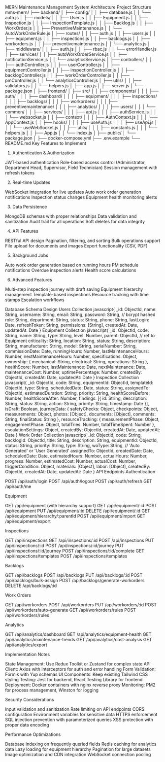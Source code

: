 MERN Maintenance Management System Architecture
Project Structure
mms-mern/
├── backend/
│   ├── config/
│   │   ├── database.js
│   │   └── auth.js
│   ├── models/
│   │   ├── User.js
│   │   ├── Equipment.js
│   │   ├── Inspection.js
│   │   ├── InspectionTemplate.js
│   │   ├── Backlog.js
│   │   ├── WorkOrder.js
│   │   ├── PreventiveMaintenance.js
│   │   └── AutoWorkOrderRule.js
│   ├── routes/
│   │   ├── auth.js
│   │   ├── users.js
│   │   ├── equipment.js
│   │   ├── inspections.js
│   │   ├── backlogs.js
│   │   ├── workorders.js
│   │   ├── preventivemaintenance.js
│   │   └── analytics.js
│   ├── middleware/
│   │   ├── auth.js
│   │   ├── rbac.js
│   │   └── errorHandler.js
│   ├── services/
│   │   ├── autoWorkOrderService.js
│   │   ├── notificationService.js
│   │   └── analyticsService.js
│   ├── controllers/
│   │   ├── authController.js
│   │   ├── userController.js
│   │   ├── equipmentController.js
│   │   ├── inspectionController.js
│   │   ├── backlogController.js
│   │   ├── workOrderController.js
│   │   ├── pmController.js
│   │   └── analyticsController.js
│   ├── utils/
│   │   ├── validators.js
│   │   └── helpers.js
│   ├── app.js
│   ├── server.js
│   └── package.json
│
├── frontend/
│   ├── src/
│   │   ├── components/
│   │   │   ├── auth/
│   │   │   ├── dashboard/
│   │   │   ├── equipment/
│   │   │   ├── inspections/
│   │   │   ├── backlogs/
│   │   │   ├── workorders/
│   │   │   ├── preventivemaintenance/
│   │   │   ├── analytics/
│   │   │   ├── users/
│   │   │   └── common/
│   │   ├── services/
│   │   │   ├── api.js
│   │   │   ├── authService.js
│   │   │   └── websocket.js
│   │   ├── context/
│   │   │   ├── AuthContext.js
│   │   │   └── AppContext.js
│   │   ├── hooks/
│   │   │   ├── useAuth.js
│   │   │   ├── useApi.js
│   │   │   └── useWebSocket.js
│   │   ├── utils/
│   │   │   ├── constants.js
│   │   │   └── helpers.js
│   │   ├── App.js
│   │   └── index.js
│   ├── public/
│   └── package.json
│
├── docker-compose.yml
├── .env.example
└── README.md
Key Features to Implement
1. Authentication & Authorization

JWT-based authentication
Role-based access control (Administrator, Department Head, Supervisor, Field Technician)
Session management with refresh tokens

2. Real-time Updates

WebSocket integration for live updates
Auto work order generation notifications
Inspection status changes
Equipment health monitoring alerts

3. Data Persistence

MongoDB schemas with proper relationships
Data validation and sanitization
Audit trail for all operations
Soft deletes for data integrity

4. API Features

RESTful API design
Pagination, filtering, and sorting
Bulk operations support
File upload for documents and images
Export functionality (CSV, PDF)

5. Background Jobs

Auto work order generation based on running hours
PM schedule notifications
Overdue inspection alerts
Health score calculations

6. Advanced Features

Multi-step inspection journey with draft saving
Equipment hierarchy management
Template-based inspections
Resource tracking with time stamps
Escalation workflows

Database Schema Design
Users Collection
javascript{
  _id: ObjectId,
  name: String,
  username: String,
  email: String,
  password: String, // bcrypt hashed
  role: String,
  department: String,
  status: String,
  phone: String,
  lastLogin: Date,
  refreshToken: String,
  permissions: [String],
  createdAt: Date,
  updatedAt: Date
}
Equipment Collection
javascript{
  _id: ObjectId,
  code: String,
  name: String,
  type: String,
  level: Number,
  parent: ObjectId, // ref to Equipment
  criticality: String,
  location: String,
  status: String,
  description: String,
  manufacturer: String,
  model: String,
  serialNumber: String,
  commissionDate: Date,
  runningHours: Number,
  lastMaintenanceHours: Number,
  nextMaintenanceHours: Number,
  specifications: Object,
  ownership: {
    mechanical: String,
    electrical: String,
    operations: String
  },
  healthScore: Number,
  lastMaintenance: Date,
  nextMaintenance: Date,
  maintenanceCost: Number,
  uptimePercentage: Number,
  createdBy: ObjectId,
  createdAt: Date,
  updatedAt: Date
}
Inspection Collection
javascript{
  _id: ObjectId,
  code: String,
  equipmentId: ObjectId,
  templateId: ObjectId,
  type: String,
  scheduledDate: Date,
  status: String,
  assignedTo: ObjectId,
  estimatedDuration: String,
  priority: String,
  healthScoreBefore: Number,
  healthScoreAfter: Number,
  findings: [{
    id: String,
    description: String,
    status: String,
    action: String,
    priority: String,
    timestamp: Date
  }],
  isDraft: Boolean,
  journeyData: {
    safetyChecks: Object,
    checkpoints: Object,
    measurements: Object,
    photos: [Object],
    documents: [Object],
    comments: String,
    finalStatus: String
  },
  resourceTracking: {
    measurementPhase: Object,
    engagementPhase: Object,
    totalTries: Number,
    totalTimeSpent: Number
  },
  escalationSettings: Object,
  createdBy: ObjectId,
  createdAt: Date,
  updatedAt: Date
}
Work Order Collection
javascript{
  _id: ObjectId,
  code: String,
  backlogId: ObjectId,
  title: String,
  description: String,
  equipmentId: ObjectId,
  status: String,
  priority: String,
  type: String,
  woType: String, // 'Auto Generated' or 'User Generated'
  assignedTo: ObjectId,
  createdDate: Date,
  scheduledDate: Date,
  estimatedHours: Number,
  actualHours: Number,
  progress: Number,
  estimatedCost: Number,
  actualCost: Number,
  triggerCondition: Object,
  materials: [Object],
  labor: [Object],
  createdBy: ObjectId,
  createdAt: Date,
  updatedAt: Date
}
API Endpoints
Authentication

POST /api/auth/login
POST /api/auth/logout
POST /api/auth/refresh
GET /api/auth/me

Equipment

GET /api/equipment (with hierarchy support)
GET /api/equipment/:id
POST /api/equipment
PUT /api/equipment/:id
DELETE /api/equipment/:id
GET /api/equipment/hierarchy/:parentId
POST /api/equipment/import
GET /api/equipment/export

Inspections

GET /api/inspections
GET /api/inspections/:id
POST /api/inspections
PUT /api/inspections/:id
POST /api/inspections/:id/journey
PUT /api/inspections/:id/journey
POST /api/inspections/:id/complete
GET /api/inspections/templates
POST /api/inspections/templates

Backlogs

GET /api/backlogs
POST /api/backlogs
PUT /api/backlogs/:id
POST /api/backlogs/bulk-assign
POST /api/backlogs/generate-workorders
DELETE /api/backlogs/:id

Work Orders

GET /api/workorders
POST /api/workorders
PUT /api/workorders/:id
POST /api/workorders/auto-generate
GET /api/workorders/rules
POST /api/workorders/rules

Analytics

GET /api/analytics/dashboard
GET /api/analytics/equipment-health
GET /api/analytics/maintenance-trends
GET /api/analytics/cost-analysis
GET /api/analytics/export

Implementation Notes

State Management: Use Redux Toolkit or Zustand for complex state
API Client: Axios with interceptors for auth and error handling
Form Validation: Formik with Yup schemas
UI Components: Keep existing Tailwind CSS styling
Testing: Jest for backend, React Testing Library for frontend
Deployment: Docker containers with nginx reverse proxy
Monitoring: PM2 for process management, Winston for logging

Security Considerations

Input validation and sanitization
Rate limiting on API endpoints
CORS configuration
Environment variables for sensitive data
HTTPS enforcement
SQL injection prevention with parameterized queries
XSS protection with proper data encoding

Performance Optimizations

Database indexing on frequently queried fields
Redis caching for analytics data
Lazy loading for equipment hierarchy
Pagination for large datasets
Image optimization and CDN integration
WebSocket connection pooling
